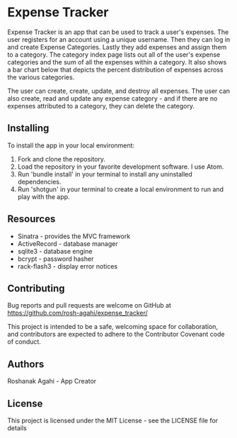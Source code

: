 # Expense Tracker

Expense Tracker is an app that can be used to track a user's expenses. The user registers for an account using a unique username. Then they can log in and create Expense Categories. Lastly they add expenses and assign them to a category. The category index page lists out all of the user's expense categories and the sum of all the expenses within a category. It also shows a bar chart below that depicts the percent distribution of expenses across the various categories.

The user can create, create, update, and destroy all expenses. The user can also create, read and update any expense category - and if there are no expenses attributed to a category, they can delete the category.

## Installing

To install the app in your local environment:

1. Fork and clone the repository.
2. Load the repository in your favorite development software. I use Atom.
3. Run 'bundle install' in your terminal to install any uninstalled dependencies.
4. Run 'shotgun' in your terminal to create a local environment to run and play with the app.

## Resources

* Sinatra - provides the MVC framework
* ActiveRecord - database manager
* sqlite3 - database engine
* bcrypt - password hasher
* rack-flash3 - display error notices

## Contributing

Bug reports and pull requests are welcome on GitHub at https://github.com/rosh-agahi/expense_tracker/

This project is intended to be a safe, welcoming space for collaboration, and contributors are expected to adhere to the Contributor Covenant code of conduct.

## Authors
Roshanak Agahi - App Creator

## License
This project is licensed under the MIT License - see the LICENSE file for details
